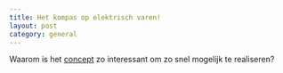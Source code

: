 ```yaml
--- 
title: Het kompas op elektrisch varen!
layout: post
category: general
---
```


Waarom is het [concept](concept.html) zo interessant om zo snel mogelijk te realiseren?
